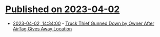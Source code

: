 # [Published on 2023-04-02](index.md)

* [2023-04-02, 14:34:00](https://yro.slashdot.org/story/23/04/02/0017232/truck-thief-gunned-down-by-owner-after-airtag-gives-away-location?utm_source=rss1.0mainlinkanon&utm_medium=feed) - [Truck Thief Gunned Down by Owner After AirTag Gives Away Location](https://yro.slashdot.org/story/23/04/02/0017232/truck-thief-gunned-down-by-owner-after-airtag-gives-away-location?utm_source=rss1.0mainlinkanon&utm_medium=feed)

